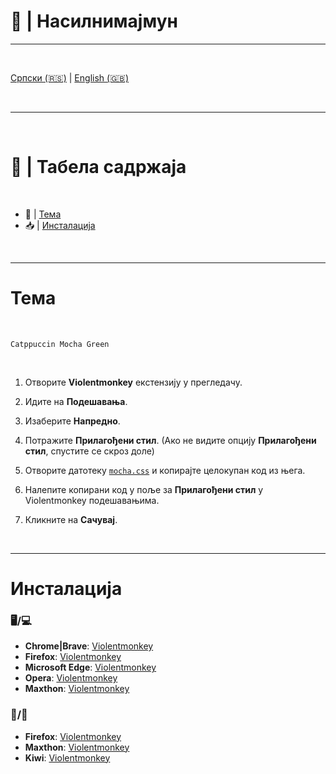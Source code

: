 # 🐒 | Насилнимајмун

---

<br>

  [Српски (🇷🇸)](README.md) | [English (🇬🇧)](README-en.md)

<br>

---

<br>

# 📖 | Табела садржаја

<br>

- 🎨 | [Тема](#тема)
- 📥 | [Инсталација](#инсталација)

<br>

---

# Тема

<br>

`Catppuccin Mocha Green`

<br>

1. Отворите **Violentmonkey** екстензију у прегледачу.

2. Идите на **Подешавања**.

3. Изаберите **Напредно**.

4. Потражите **Прилагођени стил**. (Ако не видите опцију **Прилагођени стил**, спустите се скроз доле)

5. Отворите датотеку [`mocha.css`](mocha.css) и копирајте целокупан код из њега.

6. Налепите копирани код у поље за **Прилагођени стил** у Violentmonkey подешавањима.

7. Кликните на **Сачувај**.

<br>

---

# Инсталација


### 🖥️/💻

- **Chrome|Brave**: [Violentmonkey](https://chrome.google.com/webstore/detail/violent-monkey/jinjaccalgkegednnccohejagnlnfdag)
- **Firefox**: [Violentmonkey](https://addons.mozilla.org/firefox/addon/violentmonkey/)
- **Microsoft Edge**: [Violentmonkey](https://microsoftedge.microsoft.com/addons/detail/violentmonkey/eeagobfjdenkkddmbclomhiblgggliao)
- **Opera**: [Violentmonkey](https://violentmonkey.github.io/get-it/)
- **Maxthon**: [Violentmonkey](http://extension.maxthon.com/detail/index.php?view_id=1680)

### 📱/🤖

- **Firefox**: [Violentmonkey](https://addons.mozilla.org/firefox/addon/violentmonkey/)
- **Maxthon**: [Violentmonkey](http://extension.maxthon.com/detail/index.php?view_id=1680)
- **Kiwi**: [Violentmonkey](https://chrome.google.com/webstore/detail/violent-monkey/jinjaccalgkegednnccohejagnlnfdag)

<br>

